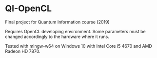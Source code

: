 # QI-OpenCL
Final project for Quantum Information course (2019)

Requires OpenCL developing environment.
Some parameters must be changed accordingly to the hardware where it runs.

Tested with mingw-w64 on Windows 10 with Intel Core i5 4670 and AMD Radeon HD 7870.

